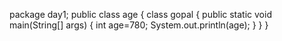 package day1;
public class age {
	class gopal
	{
	public static void main(String[] args)
	{
	int age=780;
	System.out.println(age);
	}
	}
}

